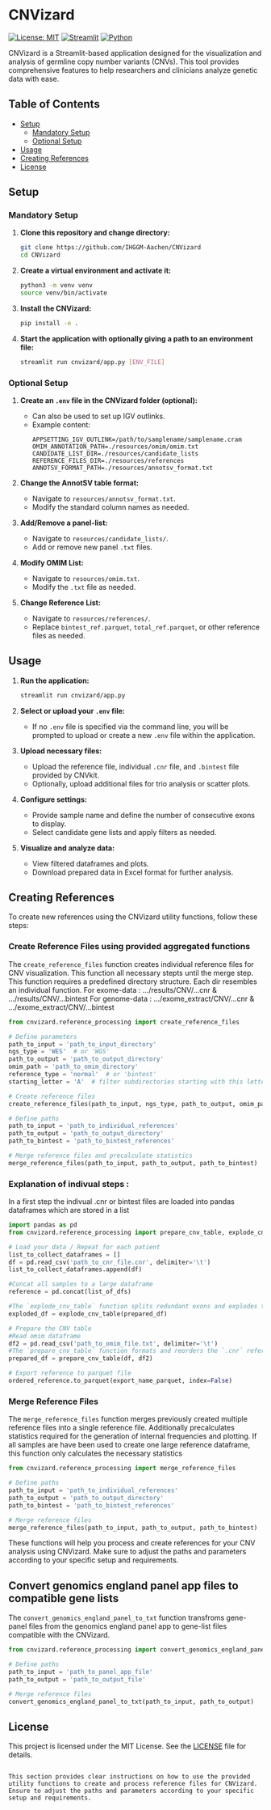 # CNVizard

[![License: MIT](https://img.shields.io/badge/License-MIT-yellow.svg)](https://opensource.org/licenses/MIT)
[![Streamlit](https://img.shields.io/badge/Streamlit-1.35.0-brightgreen.svg)](https://streamlit.io/)
[![Python](https://img.shields.io/badge/Python-3.12-blue.svg)](https://www.python.org/)

CNVizard is a Streamlit-based application designed for the visualization and analysis of germline copy number variants (CNVs). This tool provides comprehensive features to help researchers and clinicians analyze genetic data with ease.

## Table of Contents
- [Setup](#setup)
  - [Mandatory Setup](#mandatory-setup)
  - [Optional Setup](#optional-setup)
- [Usage](#usage)
- [Creating References](#creating-references)
- [License](#license)

## Setup

### Mandatory Setup
1. **Clone this repository and change directory:**
   ```sh
   git clone https://github.com/IHGGM-Aachen/CNVizard
   cd CNVizard
   ```

2. **Create a virtual environment and activate it:**
   ```sh
   python3 -m venv venv
   source venv/bin/activate
   ```

4. **Install the CNVizard:**
   ```sh
   pip install -e .
   ```

5. **Start the application with optionally giving a path to an environment file:**
   ```sh
   streamlit run cnvizard/app.py [ENV_FILE]
   ```

### Optional Setup

1. **Create an `.env` file in the CNVizard folder (optional):**
   - Can also be used to set up IGV outlinks.
   - Example content:
     ```
     APPSETTING_IGV_OUTLINK=/path/to/samplename/samplename.cram
     OMIM_ANNOTATION_PATH=./resources/omim/omim.txt
     CANDIDATE_LIST_DIR=./resources/candidate_lists
     REFERENCE_FILES_DIR=./resources/references
     ANNOTSV_FORMAT_PATH=./resources/annotsv_format.txt
     ```

2. **Change the AnnotSV table format:**
   - Navigate to `resources/annotsv_format.txt`.
   - Modify the standard column names as needed.

3. **Add/Remove a panel-list:**
   - Navigate to `resources/candidate_lists/`.
   - Add or remove new panel `.txt` files.

4. **Modify OMIM List:**
   - Navigate to `resources/omim.txt`.
   - Modify the `.txt` file as needed.

5. **Change Reference List:**
   - Navigate to `resources/references/`.
   - Replace `bintest_ref.parquet`, `total_ref.parquet`, or other reference files as needed.

## Usage

1. **Run the application:**
   ```sh
   streamlit run cnvizard/app.py
   ```

2. **Select or upload your `.env` file:**
   - If no `.env` file is specified via the command line, you will be prompted to upload or create a new `.env` file within the application.

3. **Upload necessary files:**
   - Upload the reference file, individual `.cnr` file, and `.bintest` file provided by CNVkit.
   - Optionally, upload additional files for trio analysis or scatter plots.

4. **Configure settings:**
   - Provide sample name and define the number of consecutive exons to display.
   - Select candidate gene lists and apply filters as needed.

5. **Visualize and analyze data:**
   - View filtered dataframes and plots.
   - Download prepared data in Excel format for further analysis.

## Creating References

To create new references using the CNVizard utility functions, follow these steps:

### Create Reference Files using provided aggregated functions  
The `create_reference_files` function creates individual reference files for CNV visualization.
This function all necessary stepts until the merge step.
This function requires a predefined directory structure.
Each dir resembles an individual function.
For exome-data : .../results/CNV/...cnr & .../results/CNV/...bintest
For genome-data : .../exome_extract/CNV/...cnr & .../exome_extract/CNV/...bintest

```python
from cnvizard.reference_processing import create_reference_files

# Define parameters
path_to_input = 'path_to_input_directory'
ngs_type = 'WES'  # or 'WGS'
path_to_output = 'path_to_output_directory'
omim_path = 'path_to_omim_directory'
reference_type = 'normal'  # or 'bintest'
starting_letter = 'A'  # filter subdirectories starting with this letter

# Create reference files
create_reference_files(path_to_input, ngs_type, path_to_output, omim_path, reference_type, starting_letter)

# Define paths
path_to_input = 'path_to_individual_references'
path_to_output = 'path_to_output_directory'
path_to_bintest = 'path_to_bintest_references'

# Merge reference files and precalculate statistics
merge_reference_files(path_to_input, path_to_output, path_to_bintest)
```
### Explanation of indivual steps : 
In a first step the indivual .cnr or bintest files are loaded into pandas dataframes which are stored in a list 
```python
import pandas as pd
from cnvizard.reference_processing import prepare_cnv_table, explode_cnv_table, merge_reference_files

# Load your data / Repeat for each patient 
list_to_collect_dataframes = []
df = pd.read_csv('path_to_cnr_file.cnr', delimiter='\t')
list_to_collect_dataframes.append(df)

#Concat all samples to a large dataframe
reference = pd.concat(list_of_dfs)

#The `explode_cnv_table` function splits redundant exons and explodes the DataFrame.
exploded_df = explode_cnv_table(prepared_df)

# Prepare the CNV table
#Read omim dataframe
df2 = pd.read_csv('path_to_omim_file.txt', delimiter='\t')
#The `prepare_cnv_table` function formats and reorders the `.cnr` reference DataFrame.
prepared_df = prepare_cnv_table(df, df2)

# Export reference to parquet file
ordered_reference.to_parquet(export_name_parquet, index=False)

```

### Merge Reference Files
The `merge_reference_files` function merges previously created multiple reference files into a single reference file.
Additionally precalculates statistics required for the generation of internal frequencies and plotting.
If all samples are have been used to create one large reference dataframe, this function only calculates the necessary statistics

```python
from cnvizard.reference_processing import merge_reference_files

# Define paths
path_to_input = 'path_to_individual_references'
path_to_output = 'path_to_output_directory'
path_to_bintest = 'path_to_bintest_references'

# Merge reference files
merge_reference_files(path_to_input, path_to_output, path_to_bintest)
```

These functions will help you process and create references for your CNV analysis using CNVizard. Make sure to adjust the paths and parameters according to your specific setup and requirements.

## Convert genomics england panel app files to compatible gene lists
The `convert_genomics_england_panel_to_txt` function transfroms gene-panel files from the genomics england panel app 
to gene-list files compatible with the CNVizard.

```python
from cnvizard.reference_processing import convert_genomics_england_panel_to_txt

# Define paths
path_to_input = 'path_to_panel_app_file'
path_to_output = 'path_to_output_file'

# Merge reference files
convert_genomics_england_panel_to_txt(path_to_input, path_to_output)
```

## License

This project is licensed under the MIT License. See the [LICENSE](LICENSE) file for details.
```

This section provides clear instructions on how to use the provided utility functions to create and process reference files for CNVizard. Ensure to adjust the paths and parameters according to your specific setup and requirements.
